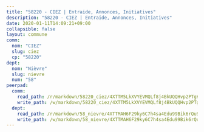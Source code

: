 ```yaml
---
title: "58220 - CIEZ | Entraide, Annonces, Initiatives"
description: "58220 - CIEZ | Entraide, Annonces, Initiatives"
date: 2020-01-11T14:09:21+09:00
collapsible: false
layout: commune
comm:
  nom: "CIEZ"
  slug: ciez
  cp: "58220"
dept:
  nom: "Nièvre"
  slug: nievre
  num: "58"
peerpad:
  comm:
    read_path: /r/markdown/58220_ciez/4XTTM5LkXVYEVMQLf8j4BkUQQHvp2PTgKyx8egkLz1z3dAEWC
    write_path: /w/markdown/58220_ciez/4XTTM5LkXVYEVMQLf8j4BkUQQHvp2PTgKyx8egkLz1z3dAEWC-K3TgUinhpXbciSreaMM9gLxfnD6NnEXHamh4YsTgcD2zJ92gF2SzJYz7EDqnhEK1XH2qScadrZ8VTHauevtnLieqeb7WU9M9XcF6yd6C3gVjA5GNzcoPLNKgXhcpuNCJHqqNgkPi
  dept:
    read_path: /r/markdown/58_nievre/4XTTMAH6F29ky6C7h4sa4Edu99Bik6rQu9XbiuBD1DvLw22pb
    write_path: /w/markdown/58_nievre/4XTTMAH6F29ky6C7h4sa4Edu99Bik6rQu9XbiuBD1DvLw22pb-K3TgUtHs3LnA4VP5N1eQxK9UkiWFz8M5ZP7N97wnUEM9Wfw65apM3LnvEX8HhP2Sd27LDh5t4GgmkbGDUaCqpnkD9BJGbaMbkS8idf1DYkYaRo6rACHXiR4PjahH89PiAFqFL3Lf
---
```


